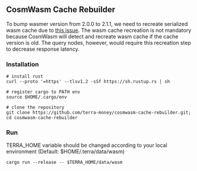 ## CosmWasm Cache Rebuilder

To bump wasmer version from 2.0.0 to 2.1.1, we need to recreate serialized wasm cache due to [this issue](https://github.com/wasmerio/wasmer/issues/2781). The wasm cache recreation is not mandatory because CosmWasm will detect and recreate wasm cache if the cache version is old. The query nodes, however, would require this recreation step to decrease response latency.

### Installation
```shell
# install rust
curl --proto '=https' --tlsv1.2 -sSf https://sh.rustup.rs | sh

# register cargo to PATH env
source $HOME/.cargo/env

# clone the repository
git clone https://github.com/terra-money/cosmwasm-cache-rebuilder.git; cd cosmwasm-cache-rebuilder
```

### Run
TERRA_HOME variable should be changed according to your local environment (Default: $HOME/.terra/data/wasm)
```shell
cargo run --release -- $TERRA_HOME/data/wasm
```
